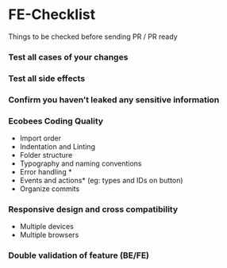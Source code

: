 # FE-Checklist
Things to be checked before sending PR / PR ready

### Test all cases of your changes
### Test all side effects
### Confirm you haven’t leaked any sensitive information
### Ecobees Coding Quality
- Import order
- Indentation and Linting
- Folder structure
- Typography and naming conventions
- Error handling *
- Events and actions*  (eg: types and IDs on button)
- Organize commits
### Responsive design and cross compatibility
- Multiple devices
- Multiple browsers
### Double validation of feature (BE/FE)
